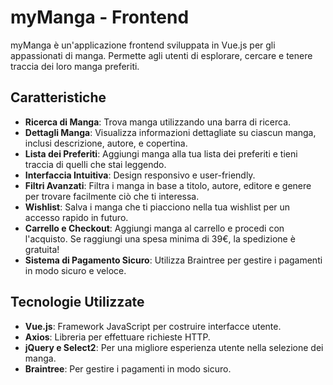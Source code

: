 # myManga - Frontend

myManga è un'applicazione frontend sviluppata in Vue.js per gli appassionati di manga. Permette agli utenti di esplorare, cercare e tenere traccia dei loro manga preferiti.

## Caratteristiche

- **Ricerca di Manga**: Trova manga utilizzando una barra di ricerca.
- **Dettagli Manga**: Visualizza informazioni dettagliate su ciascun manga, inclusi descrizione, autore, e copertina.
- **Lista dei Preferiti**: Aggiungi manga alla tua lista dei preferiti e tieni traccia di quelli che stai leggendo.
- **Interfaccia Intuitiva**: Design responsivo e user-friendly.
- **Filtri Avanzati**: Filtra i manga in base a titolo, autore, editore e genere per trovare facilmente ciò che ti interessa.
- **Wishlist**: Salva i manga che ti piacciono nella tua wishlist per un accesso rapido in futuro.
- **Carrello e Checkout**: Aggiungi manga al carrello e procedi con l'acquisto. Se raggiungi una spesa minima di 39€, la spedizione è gratuita!
- **Sistema di Pagamento Sicuro**: Utilizza Braintree per gestire i pagamenti in modo sicuro e veloce.

## Tecnologie Utilizzate

- **Vue.js**: Framework JavaScript per costruire interfacce utente.
- **Axios**: Libreria per effettuare richieste HTTP.
- **jQuery e Select2**: Per una migliore esperienza utente nella selezione dei manga.
- **Braintree**: Per gestire i pagamenti in modo sicuro.

